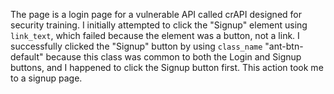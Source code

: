 The page is a login page for a vulnerable API called crAPI designed for security training.  I initially attempted to click the "Signup" element using `link_text`, which failed because the element was a button, not a link.  I successfully clicked the "Signup" button by using `class_name` "ant-btn-default"  because this class was common to both the Login and Signup buttons, and I happened to click the Signup button first.  This action took me to a signup page.